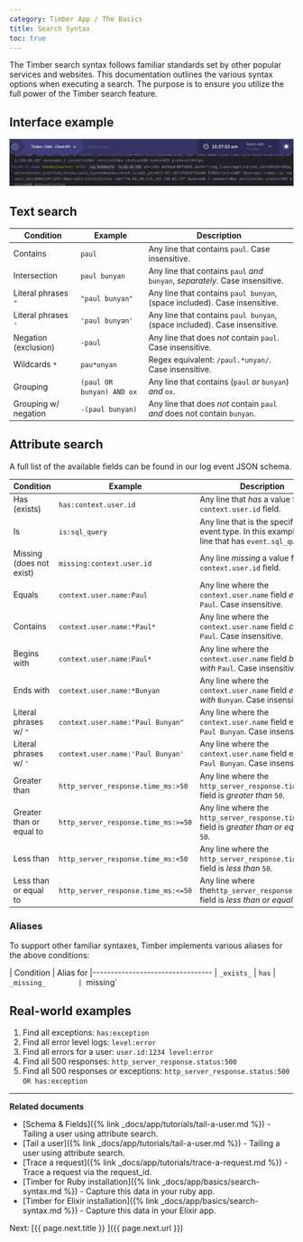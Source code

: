 ```yaml
---
category: Timber App / The Basics
title: Search Syntax
toc: true
---
```


The Timber search syntax follows familiar standards set by other popular services and websites.
This documentation outlines the various syntax options when executing a search.
The purpose is to ensure you utilize the full power of the Timber search feature.


## Interface example

![Search / Query example](/assets/img/docs/app/query-example.gif)


## Text search

| Condition              | Example                      | Description
|------------------------|------------------------------|-------------------------------------------------------------------
| Contains               | `paul`                       | Any line that contains `paul`. Case insensitive.
| Intersection           | `paul bunyan`                | Any line that contains `paul` _and_ `bunyan`, _separately_. Case insensitive.
| Literal phrases `"`    | `"paul bunyan"`              | Any line that contains `paul bunyan`, (space included). Case insensitive.
| Literal phrases `'`    | `'paul bunyan'`              | Any line that contains `paul bunyan`, (space included). Case insensitive.
| Negation (exclusion)   | `-paul`                      | Any line that does _not_ contain `paul`. Case insensitive.
| Wildcards `*`          | `pau*unyan`                  | Regex equivalent: `/paul.*unyan/`. Case insensitive.
| Grouping               | `(paul OR bunyan) AND ox`    | Any line that contains (`paul` _or_ `bunyan`) _and_ `ox`.
| Grouping w/ negation   | `-(paul bunyan)`             | Any line that does _not_ contain `paul` _and_ does not contain `bunyan`.


## Attribute search

A full list of the available fields can be found in our log event JSON schema.

| Condition                | Example                             | Description
|--------------------------|-------------------------------------|-------------------------------------------------------------------
| Has (exists)             | `has:context.user.id`               | Any line that _has_ a value for `context.user.id` field.
| Is                       | `is:sql_query`                      | Any line that is the specified event type. In this example, any line that has `event.sql_query`.
| Missing (does not exist) | `missing:context.user.id`           | Any line _missing_ a value for `context.user.id` field.
| Equals                   | `context.user.name:Paul`            | Any line where the `context.user.name` field _equals_ `Paul`. Case insensitive.
| Contains                 | `context.user.name:*Paul*`          | Any line where the `context.user.name` field _contains_ `Paul`. Case insensitive.
| Begins with              | `context.user.name:Paul*`           | Any line where the `context.user.name` field _begins with_ `Paul`. Case insensitive.
| Ends with                | `context.user.name:*Bunyan`         | Any line where the `context.user.name` field _ends with_ `Bunyan`. Case insensitive.
| Literal phrases w/ `"`   | `context.user.name:"Paul Bunyan"`   | Any line where the `context.user.name` field equals `Paul Bunyan`. Case insensitive.
| Literal phrases w/ `'`   | `context.user.name:'Paul Bunyan'`   | Any line where the `context.user.name` field equals `Paul Bunyan`. Case insensitive.
| Greater than             | `http_server_response.time_ms:>50`  | Any line where the `http_server_response.time_ms` field is _greater than_ `50`.
| Greater than or equal to | `http_server_response.time_ms:>=50` | Any line where the `http_server_response.time_ms` field is _greater than or equal to_ `50`.
| Less than                | `http_server_response.time_ms:<50`  | Any line where the `http_server_response.time_ms` field is _less than_ `50`.
| Less than or equal to    | `http_server_response.time_ms:<=50` | Any line where the`http_server_response.time_ms` field is _less than or equal to_ `50`.

### Aliases

To support other familiar syntaxes, Timber implements various aliases for the above conditions:

| Condition         | Alias for
|---------------------------------
| `_exists_`        | `has`
| `_missing_        | `missing`


## Real-world examples

1. Find all exceptions: `has:exception`
2. Find all error level logs: `level:error`
3. Find all errors for a user: `user.id:1234 level:error`
4. Find all 500 responses: `http_server_response.status:500`
6. Find all 500 responses or exceptions: `http_server_response.status:500 OR has:exception`

---

**Related documents**

* [Schema & Fields]({% link _docs/app/tutorials/tail-a-user.md %}) - Tailing a user using attribute search.
* [Tail a user]({% link _docs/app/tutorials/tail-a-user.md %}) - Tailing a user using attribute search.
* [Trace a request]({% link _docs/app/tutorials/trace-a-request.md %}) - Trace a request via the request_id.
* [Timber for Ruby installation]({% link _docs/app/basics/search-syntax.md %}) - Capture this data in your ruby app.
* [Timber for Elixir installation]({% link _docs/app/basics/search-syntax.md %}) - Capture this data in your Elixir app.


<div class="next">
  Next: [{{ page.next.title }} <i class="fa fa-arrow-circle-right" aria-hidden="true"></i>]({{ page.next.url }})
</div>